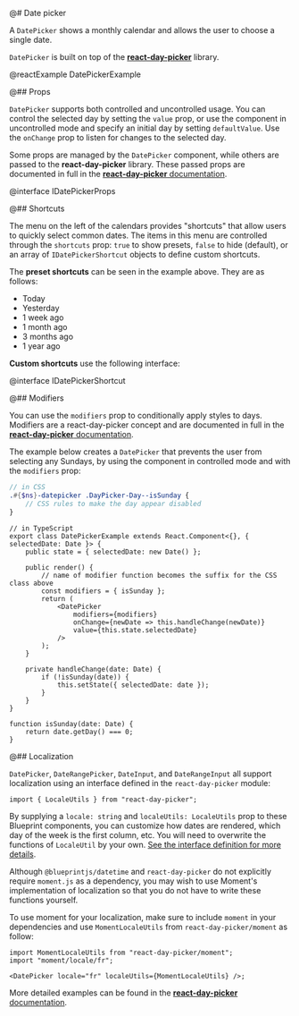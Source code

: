 @# Date picker

A `DatePicker` shows a monthly calendar and allows the user to choose a single date.

`DatePicker` is built on top of the [**react-day-picker**](https://github.com/gpbl/react-day-picker) library.

@reactExample DatePickerExample

@## Props

`DatePicker` supports both controlled and uncontrolled usage. You can control
the selected day by setting the `value` prop, or use the component in
uncontrolled mode and specify an initial day by setting `defaultValue`. Use the
`onChange` prop to listen for changes to the selected day.

Some props are managed by the `DatePicker` component, while others are passed
to the **react-day-picker** library. These passed props are documented in full
in the [**react-day-picker** documentation](http://www.gpbl.org/react-day-picker/index.html).

@interface IDatePickerProps

@## Shortcuts

The menu on the left of the calendars provides "shortcuts" that allow users to
quickly select common dates. The items in this menu are controlled through
the `shortcuts` prop: `true` to show presets, `false` to hide (default), or an
array of `IDatePickerShortcut` objects to define custom shortcuts.

The **preset shortcuts** can be seen in the example above. They are as follows:

-   Today
-   Yesterday
-   1 week ago
-   1 month ago
-   3 months ago
-   1 year ago

**Custom shortcuts** use the following interface:

@interface IDatePickerShortcut

@## Modifiers

You can use the `modifiers` prop to conditionally apply styles to days.
Modifiers are a react-day-picker concept and are documented in full in the
[**react-day-picker** documentation](http://react-day-picker.js.org/docs/matching-days).

The example below creates a `DatePicker` that prevents the user from selecting any Sundays,
by using the component in controlled mode and with the `modifiers` prop:

```css.scss
// in CSS
.#{$ns}-datepicker .DayPicker-Day--isSunday {
    // CSS rules to make the day appear disabled
}
```

```tsx
// in TypeScript
export class DatePickerExample extends React.Component<{}, { selectedDate: Date }> {
    public state = { selectedDate: new Date() };

    public render() {
        // name of modifier function becomes the suffix for the CSS class above
        const modifiers = { isSunday };
        return (
            <DatePicker
                modifiers={modifiers}
                onChange={newDate => this.handleChange(newDate)}
                value={this.state.selectedDate}
            />
        );
    }

    private handleChange(date: Date) {
        if (!isSunday(date)) {
            this.setState({ selectedDate: date });
        }
    }
}

function isSunday(date: Date) {
    return date.getDay() === 0;
}
```

@## Localization

`DatePicker`, `DateRangePicker`, `DateInput`, and `DateRangeInput` all support localization using an interface defined in the
`react-day-picker` module:

```tsx
import { LocaleUtils } from "react-day-picker";
```

By supplying a `locale: string` and `localeUtils: LocaleUtils` prop to these Blueprint components, you can
customize how dates are rendered, which day of the week is the first column, etc.
You will need to overwrite the functions of `LocaleUtil` by your own.
[See the interface definition for more details](https://github.com/gpbl/react-day-picker/blob/v7.3.0/types/utils.d.ts#L5).

Although `@blueprintjs/datetime` and `react-day-picker` do not explicitly require `moment.js` as a dependency,
you may wish to use Moment's implementation of localization so that you do not have to write these functions yourself.

To use moment for your localization, make sure to include `moment` in your dependencies and use `MomentLocaleUtils`
from `react-day-picker/moment` as follow:

```tsx
import MomentLocaleUtils from "react-day-picker/moment";
import "moment/locale/fr";

<DatePicker locale="fr" localeUtils={MomentLocaleUtils} />;
```

More detailed examples can be found in the [**react-day-picker** documentation](https://react-day-picker.js.org/docs/localization/).
